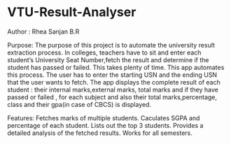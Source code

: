 # VTU-Result-Analyser
Author : Rhea Sanjan B.R

Purpose: The purpose of this project is to automate the university result extraction process.
In colleges, teachers have to sit and enter each student’s University Seat Number,fetch the result and determine if the student has passed or failed. 
This takes plenty of time. This app automates this process. The user has to enter the starting USN and the ending USN that the user wants to fetch. 
The app displays the complete result of each student : their internal marks,external marks, total marks and if they have passed or failed , for each subject and 
also their total marks,percentage, class and their gpa(in case of CBCS) is displayed. 


Features:
Fetches marks of multiple students.
Caculates SGPA and percentage of each student.
Lists out the top 3 students.
Provides a detailed analysis of the fetched results.
Works for all semesters.


